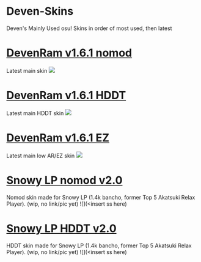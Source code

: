 # Deven-Skins
Deven's Mainly Used osu! Skins
in order of most used, then latest

# [DevenRam v1.6.1 nomod](https://drive.google.com/u/0/uc?export=download&confirm=xOLR&id=1M4AzPxTjhNc6k_cOijlz_RCtppR6WtBE)
Latest main skin
![](https://osu.ppy.sh/ss/15118197/199d)

# [DevenRam v1.6.1 HDDT](https://drive.google.com/uc?export=download&id=1zNK4Tox60lKBL-jL8N5GTHMc1Dn-2sja)
Latest main HDDT skin
![](https://osu.ppy.sh/ss/15118223/6ba3)

# [DevenRam v1.6.1 EZ](https://drive.google.com/uc?export=download&id=1sZAn-8M16kGw6afqrKPwEf51RMuXsYDP)
Latest main low AR/EZ skin
![](https://osu.ppy.sh/ss/15118225/063c)

# [Snowy LP nomod v2.0](https://drive.google.com/u/0/uc?export=download&confirm=y7gi&id=1zhb7JwAoAVKqtFrK9QDV4Nq95zREZO4K)
Nomod skin made for Snowy LP (1.4k bancho, former Top 5 Akatsuki Relax Player). (wip, no link/pic yet)
![](<insert ss here)

# [Snowy LP HDDT v2.0](https://drive.google.com/uc?export=download&confirm=id=1BRpNz5cUk15gdUggDC0cZNk7P0EY0d05)
HDDT skin made for Snowy LP (1.4k bancho, former Top 5 Akatsuki Relax Player). (wip, no link/pic yet)
![](<insert ss here)



